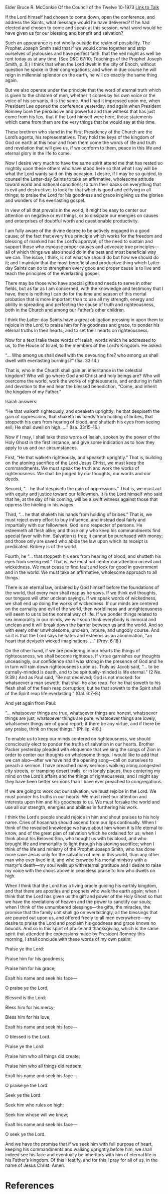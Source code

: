 Elder Bruce R. McConkie
Of the Council of the Twelve
10-1973
[Link to Talk](https://www.churchofjesuschrist.org/study/general-conference/1973/10/think-on-these-things?lang=eng)

If the Lord himself had chosen to come down, open the conference, and address the Saints, what message would he have delivered? If he had elected and chosen to come and speak at this session, what word would he have given us for our blessing and benefit and salvation?

Such an appearance is not wholly outside the realm of possibility. The Prophet Joseph Smith said that if we would come together and strip ourselves of jealousies and have perfect faith, that the veil might as well be rent today as at any time. (See D&C 67:10; Teachings of the Prophet Joseph Smith, p. 9.) I think that when the Lord dwelt in the city of Enoch, without question he spoke in their congregations; and when in due course he will reign in millennial splendor on the earth, he will do exactly the same thing again.

But we also operate under the principle that the word of eternal truth which is given to the children of men, whether it comes by his own voice or the voice of his servants, it is the same. And I had it impressed upon me, when President Lee opened the conference yesterday, and again when President Romney bore the persuasive and powerful and true witness that has just come from his lips, that if the Lord himself were here, those statements which came from them are the very things that he would say at this time.

These brethren who stand in the First Presidency of the Church are the Lord’s agents, his representatives. They hold the keys of the kingdom of God on earth at this hour and from them come the words of life and truth and revelation that will give us, if we conform to them, peace in this life and eternal glory in the life to come.

Now I desire very much to have the same spirit attend me that has rested so mightily upon these others who have stood here so that what I say will be what the Lord wants said on this occasion. I desire, if I may be so guided, to counsel the Latter-day Saints to take an affirmative, wholesome attitude toward world and national conditions; to turn their backs on everything that is evil and destructive; to look for that which is good and edifying in all things; to praise the Lord for his goodness and grace in giving us the glories and wonders of his everlasting gospel.

In view of all that prevails in the world, it might be easy to center our attention on negative or evil things, or to dissipate our energies on causes and enterprises of doubtful worth and questionable productivity.

I am fully aware of the divine decree to be actively engaged in a good cause; of the fact that every true principle which works for the freedom and blessing of mankind has the Lord’s approval; of the need to sustain and support those who espouse proper causes and advocate true principles—all of which things we also should do in the best and most beneficial way we can. The issue, I think, is not what we should do but how we should do it; and I maintain that the most beneficial and productive thing which Latter-day Saints can do to strengthen every good and proper cause is to live and teach the principles of the everlasting gospel.

There may be those who have special gifts and needs to serve in other fields, but as far as I am concerned, with the knowledge and testimony that I have, there is nothing I can do for the time and season of this mortal probation that is more important than to use all my strength, energy and ability in spreading and perfecting the cause of truth and righteousness, both in the Church and among our Father’s other children.

I think the Latter-day Saints have a great obligation pressing in upon them to rejoice in the Lord, to praise him for his goodness and grace, to ponder his eternal truths in their hearts, and to set their hearts on righteousness.

Now for a text I take these words of Isaiah, words which he addressed to us, to the House of Israel, to the members of the Lord’s Kingdom. He asked:

“… Who among us shall dwell with the devouring fire? who among us shall dwell with everlasting burnings?” (Isa. 33:14.)

That is, who in the Church shall gain an inheritance in the celestial kingdom? Who will go where God and Christ and holy beings are? Who will overcome the world, work the works of righteousness, and enduring in faith and devotion to the end hear the blessed benediction, “Come, and inherit the kingdom of my Father.”

Isaiah answers:

“He that walketh righteously, and speaketh uprightly; he that despiseth the gain of oppressions, that shaketh his hands from holding of bribes, that stoppeth his ears from hearing of blood, and shutteth his eyes from seeing evil; He shall dwell on high. …” (Isa. 33:15–16.)

Now if I may, I shall take these words of Isaiah, spoken by the power of the Holy Ghost in the first instance, and give some indication as to how they apply to us and our circumstances.

First, “He that walketh righteously, and speaketh uprightly.” That is, building on the atoning sacrifice of the Lord Jesus Christ, we must keep the commandments. We must speak the truth and work the works of righteousness. We shall be judged by our thoughts, our words and our deeds.

Second, “… he that despiseth the gain of oppressions.” That is, we must act with equity and justice toward our fellowmen. It is the Lord himself who said that he, at the day of his coming, will be a swift witness against those that oppress the hireling in his wages.

Third, “… he that shaketh his hands from holding of bribes.” That is, we must reject every effort to buy influence, and instead deal fairly and impartially with our fellowmen. God is no respecter of persons. He esteemeth all flesh alike; and those only who keep his commandments find special favor with him. Salvation is free; it cannot be purchased with money; and those only are saved who abide the law upon which its receipt is predicated. Bribery is of the world.

Fourth, he “… that stoppeth his ears from hearing of blood, and shutteth his eyes from seeing evil.” That is, we must not center our attention on evil and wickedness. We must cease to find fault and look for good in government and in the world. We must take an affirmative, wholesome approach to all things.

There is an eternal law, ordained by God himself before the foundations of the world, that every man shall reap as he sows. If we think evil thoughts, our tongues will utter unclean sayings. If we speak words of wickedness, we shall end up doing the works of wickedness. If our minds are centered on the carnality and evil of the world, then worldliness and unrighteousness will seem to us to be the normal way of life. If we ponder things related to sex immorality in our minds, we will soon think everybody is immoral and unclean and it will break down the barrier between us and the world. And so with every other unwholesome, unclean, impure, and ungodly course. And so it is that the Lord says he hates and esteems as an abomination, “an heart that deviseth wicked imaginations. …” (Prov. 6:18.)

On the other hand, if we are pondering in our hearts the things of righteousness, we shall become righteous. If virtue garnishes our thoughts unceasingly, our confidence shall wax strong in the presence of God and he in turn will rain down righteousness upon us. Truly as Jacob said, “… to be carnally-minded is death, and to be spiritually-minded is life eternal.” (2 Ne. 9:39.) And as Paul said, “Be not deceived; God is not mocked: for whatsoever a man soweth, that shall he also reap. For he that soweth to his flesh shall of the flesh reap corruption; but he that soweth to the Spirit shall of the Spirit reap life everlasting.” (Gal. 6:7–8.)

And yet again from Paul:

“… whatsoever things are true, whatsoever things are honest, whatsoever things are just, whatsoever things are pure, whatsoever things are lovely, whatsoever things are of good report; if there be any virtue, and if there be any praise, think on these things.” (Philip. 4:8.)

To enable us to keep our minds centered on righteousness, we should consciously elect to ponder the truths of salvation in our hearts. Brother Packer yesterday pleaded with eloquence that we sing the songs of Zion in order to center our thoughts on wholesome things. I would like to add that we can also—after we have had the opening song—call on ourselves to preach a sermon. I have preached many sermons walking along congested city streets, or tramping desert trails, or in lonely places, thus centering my mind on the Lord’s affairs and the things of righteousness; and I might say they have been better sermons than I have ever preached to congregations.

If we are going to work out our salvation, we must rejoice in the Lord. We must ponder his truths in our hearts. We must rivet our attention and interests upon him and his goodness to us. We must forsake the world and use all our strength, energies and abilities in furthering his work.

I think the Lord’s people should rejoice in him and shout praises to his holy name. Cries of hosannah should ascend from our lips continually. When I think of the revealed knowledge we have about him whom it is life eternal to know, and of the great plan of salvation which he ordained for us; when I think about his Beloved Son, who bought us with his blood, and who brought life and immortality to light through his atoning sacrifice; when I think of the life and ministry of the Prophet Joseph Smith, who has done more save Jesus only for the salvation of men in this world, than any other man who ever lived in it, and who crowned his mortal ministry with a martyr’s death—my soul wells up with eternal gratitude and I desire to raise my voice with the choirs above in ceaseless praise to him who dwells on high.

When I think that the Lord has a living oracle guiding his earthly kingdom, and that there are apostles and prophets who walk the earth again; when I think that the Lord has given us the gift and power of the Holy Ghost so that we have the revelations of heaven and the power to sanctify our souls; when I think of the unnumbered blessings—the gifts, the miracles, the promise that the family unit shall go on everlastingly, all the blessings that are poured out upon us, and offered freely to all men everywhere—my desire to praise the Lord and proclaim his goodness and grace knows no bounds. And so in this spirit of praise and thanksgiving, which is the same spirit that attended the expressions made by President Romney this morning, I shall conclude with these words of my own psalm:





Praise ye the Lord:

Praise him for his goodness;

Praise him for his grace;

Exalt his name and seek his face—

O praise ye the Lord.





Blessed is the Lord:

Bless him for his mercy;

Bless him for his love;

Exalt his name and seek his face—

O blessed is the Lord.





Praise ye the Lord:

Praise him who all things did create;

Praise him who all things did redeem;

Exalt his name and seek his face—

O praise ye the Lord.





Seek ye the Lord:

Seek him who rules on high;

Seek him whose will we know;

Exalt his name and seek his face—

O seek ye the Lord.





And we have the promise that if we seek him with full purpose of heart, keeping his commandments and walking uprightly before him, we shall indeed see his face and eventually be inheritors with him of eternal life in his Father’s kingdom. Of this I testify, and for this I pray for all of us, in the name of Jesus Christ. Amen.

# References
